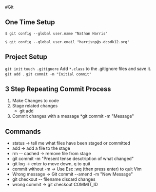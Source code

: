 #Git

## One Time Setup

`$ git config --global user.name "Nathan Harris"`

`$ git config --global user.email "harrisnp@s.dcsdk12.org"`

## Project Setup
`git init`
`touch .gitignore`
Add `*.class` to the .gitignore files and save it.
`git add .`
`git commit -m "Initial commit"`

## 3 Step Repeating Commit Process
1. Make Changes to code
2. Stage related changes
    * git add
3. Commit changes with a message
    *git commit -m "Message"

## Commands

* status -> tell me what files have been staged or committed
* add -> add a file to the stage
* rm -- cached -> remove file from stage
* git commit -m "Present tense desctription of what changed"
* git log -> enter to move down, q to quit
* commit without -m -> Use Esc :wq  (then press enter) to quit Vim 
* Wrong message -> Git commit --amend -m "New Message"
* git checkout -- filename discard changes
* wrong commit -> git checkout COMMIT_ID